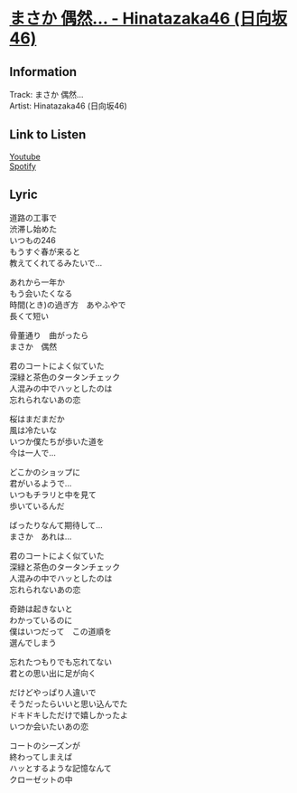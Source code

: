 # [まさか 偶然… - Hinatazaka46 (日向坂46)](https://j-lyric.net/artist/a06076f/l04dadf.html)  
## Information  
Track: まさか 偶然…  
Artist: Hinatazaka46 (日向坂46)  
## Link to Listen  
[Youtube](#)  
[Spotify](https://open.spotify.com/track/3ca4aSQuGLO5LXhPwmueZt?si=4693d64e54094f1d)  
## Lyric  
道路の工事で  
渋滞し始めた  
いつもの246  
もうすぐ春が来ると  
教えてくれてるみたいで…  
  
あれから一年か  
もう会いたくなる  
時間(とき)の過ぎ方　あやふやで  
長くて短い  
  
骨董通り　曲がったら  
まさか　偶然  
  
君のコートによく似ていた  
深緑と茶色のタータンチェック  
人混みの中でハッとしたのは  
忘れられないあの恋  
  
桜はまだまだか  
風は冷たいな  
いつか僕たちが歩いた道を  
今は一人で…  
  
どこかのショップに  
君がいるようで…  
いつもチラリと中を見て  
歩いているんだ  
  
ばったりなんて期待して…  
まさか　あれは…  
  
君のコートによく似ていた  
深緑と茶色のタータンチェック  
人混みの中でハッとしたのは  
忘れられないあの恋  
  
奇跡は起きないと  
わかっているのに  
僕はいつだって　この道順を  
選んでしまう  
  
忘れたつもりでも忘れてない  
君との思い出に足が向く  
  
だけどやっぱり人違いで  
そうだったらいいと思い込んでた  
ドキドキしただけで嬉しかったよ  
いつか会いたいあの恋  
  
コートのシーズンが  
終わってしまえば  
ハッとするような記憶なんて  
クローゼットの中  
  
